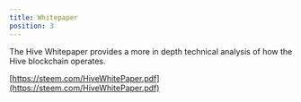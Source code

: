 ```yaml
---
title: Whitepaper
position: 3
---
```


The Hive Whitepaper provides a more in depth technical analysis of how the Hive blockchain operates.

[https://steem.com/HiveWhitePaper.pdf](https://steem.com/HiveWhitePaper.pdf)
